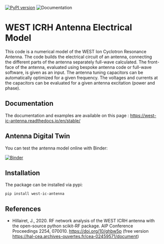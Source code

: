 [![PyPI version](https://badge.fury.io/py/west-ic-antenna.svg)](https://badge.fury.io/py/west-ic-antenna) ![Documentation](https://readthedocs.org/projects/west-ic-antenna/badge/?version=stable&style=flat-default)


# WEST ICRH Antenna Electrical Model

This code is a numerical model of the WEST Ion Cyclotron Resonance Antenna. The code builds the electrical circuit of an antenna, connecting the different parts of the antenna separately full-wave calculated. The front-face of the antenna, evaluated using bespoke antenna code or full-wave software, is given as an input. The antenna tuning capacitors can be automatically optimized for a given frequency. The voltages and currents at the capacitors can be evaluated for a given antenna excitation (power and phase).   

## Documentation
The documentation and examples are available on this page : https://west-ic-antenna.readthedocs.io/en/stable/

## Antenna Digital Twin

You can test the antenna model online with Binder:

[![Binder](https://mybinder.org/badge_logo.svg)](https://mybinder.org/v2/gh/jhillairet/WEST_IC_antenna/HEAD?filepath=doc%2Fdigital_twin.ipynb)

## Installation

The package can be installed via pypi:

`pip install west-ic-antenna`

## References
- Hillairet, J., 2020. RF network analysis of the WEST ICRH antenna with the open-source python scikit-RF package. AIP Conference Proceedings 2254, 070010. https://doi.org/10/ghbw5p (free version https://hal-cea.archives-ouvertes.fr/cea-02459571/document)
